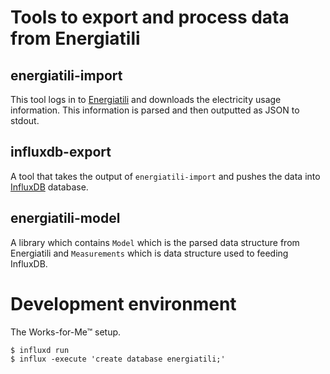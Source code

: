 # Tools to export and process data from Energiatili

## energiatili-import

This tool logs in to [Energiatili](https://www.energiatili.fi/) and downloads the electricity
usage information. This information is parsed and then outputted as JSON to
stdout.

## influxdb-export

A tool that takes the output of `energiatili-import` and pushes the data into
[InfluxDB](https://en.wikipedia.org/wiki/InfluxDB) database.

## energiatili-model

A library which contains `Model` which is the parsed data structure from Energiatili and `Measurements` which is data structure used to feeding InfluxDB.

# Development environment

The Works-for-Me™ setup.

```console
$ influxd run
$ influx -execute 'create database energiatili;'
```
